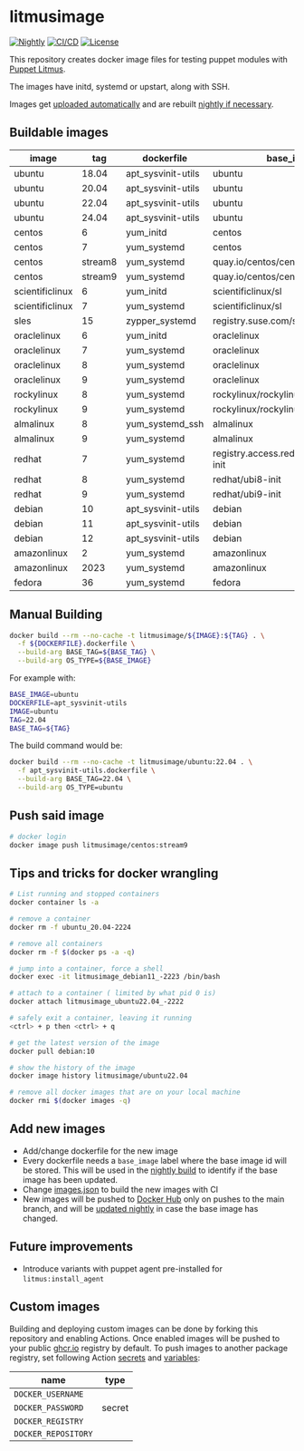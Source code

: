 # litmusimage

[![Nightly][nightly-badge]][nightly-workflow]
[![CI/CD][ci-badge]][ci-workflow]
[![License][license-badge]](LICENSE)

This repository creates docker image files for testing puppet modules with
[Puppet Litmus][1].

The images have initd, systemd or upstart, along with SSH.

Images get [uploaded automatically][2] and are rebuilt [nightly if necessary][3].

## Buildable images

| image           | tag     | dockerfile         | base_image                               | base_tag |
|-----------------|---------|--------------------|------------------------------------------|----------|
| ubuntu          | 18.04   | apt_sysvinit-utils | ubuntu                                   | 18.04    |
| ubuntu          | 20.04   | apt_sysvinit-utils | ubuntu                                   | 20.04    |
| ubuntu          | 22.04   | apt_sysvinit-utils | ubuntu                                   | 22.04    |
| ubuntu          | 24.04   | apt_sysvinit-utils | ubuntu                                   | 24.04    |
| centos          | 6       | yum_initd          | centos                                   | 6        |
| centos          | 7       | yum_systemd        | centos                                   | 7        |
| centos          | stream8 | yum_systemd        | quay.io/centos/centos                    | stream8  |
| centos          | stream9 | yum_systemd        | quay.io/centos/centos                    | stream9  |
| scientificlinux | 6       | yum_initd          | scientificlinux/sl                       | 6        |
| scientificlinux | 7       | yum_systemd        | scientificlinux/sl                       | 7        |
| sles            | 15      | zypper_systemd     | registry.suse.com/suse/sle15             | 15.5     |
| oraclelinux     | 6       | yum_initd          | oraclelinux                              | 6        |
| oraclelinux     | 7       | yum_systemd        | oraclelinux                              | 7        |
| oraclelinux     | 8       | yum_systemd        | oraclelinux                              | 8        |
| oraclelinux     | 9       | yum_systemd        | oraclelinux                              | 9        |
| rockylinux      | 8       | yum_systemd        | rockylinux/rockylinux                    | 8        |
| rockylinux      | 9       | yum_systemd        | rockylinux/rockylinux                    | 9        |
| almalinux       | 8       | yum_systemd_ssh    | almalinux                                | 8        |
| almalinux       | 9       | yum_systemd        | almalinux                                | 9        |
| redhat          | 7       | yum_systemd        | registry.access.redhat.com/ubi7/ubi-init | latest   |
| redhat          | 8       | yum_systemd        | redhat/ubi8-init                         | latest   |
| redhat          | 9       | yum_systemd        | redhat/ubi9-init                         | latest   |
| debian          | 10      | apt_sysvinit-utils | debian                                   | 10       |
| debian          | 11      | apt_sysvinit-utils | debian                                   | bullseye |
| debian          | 12      | apt_sysvinit-utils | debian                                   | 12       |
| amazonlinux     | 2       | yum_systemd        | amazonlinux                              | 2        |
| amazonlinux     | 2023    | yum_systemd        | amazonlinux                              | 2023     |
| fedora          | 36      | yum_systemd        | fedora                                   | 36       |

## Manual Building

```bash
docker build --rm --no-cache -t litmusimage/${IMAGE}:${TAG} . \
  -f ${DOCKERFILE}.dockerfile \
  --build-arg BASE_TAG=${BASE_TAG} \
  --build-arg OS_TYPE=${BASE_IMAGE}
```

For example with:

```bash
BASE_IMAGE=ubuntu
DOCKERFILE=apt_sysvinit-utils
IMAGE=ubuntu
TAG=22.04
BASE_TAG=${TAG}
```

The build command would be:

```bash
docker build --rm --no-cache -t litmusimage/ubuntu:22.04 . \
  -f apt_sysvinit-utils.dockerfile \
  --build-arg BASE_TAG=22.04 \
  --build-arg OS_TYPE=ubuntu
```

## Push said image

```bash
# docker login
docker image push litmusimage/centos:stream9
```

## Tips and tricks for docker wrangling

```bash
# List running and stopped containers
docker container ls -a

# remove a container
docker rm -f ubuntu_20.04-2224

# remove all containers
docker rm -f $(docker ps -a -q)

# jump into a container, force a shell
docker exec -it litmusimage_debian11_-2223 /bin/bash

# attach to a container ( limited by what pid 0 is)
docker attach litmusimage_ubuntu22.04_-2222

# safely exit a container, leaving it running
<ctrl> + p then <ctrl> + q

# get the latest version of the image
docker pull debian:10

# show the history of the image
docker image history litmusimage/ubuntu22.04

# remove all docker images that are on your local machine
docker rmi $(docker images -q)
```

## Add new images

* Add/change dockerfile for the new image
* Every dockerfile needs a `base_image` label where the base image id will be
  stored. This will be used in the [nightly build][3] to identify if the base image
  has been updated.
* Change [images.json][4] to build the new images with CI
* New images will be pushed to [Docker Hub][2] only on pushes to the main branch,
  and will be [updated nightly][3] in case the base image has changed.

## Future improvements

* Introduce variants with puppet agent pre-installed for `litmus:install_agent`

## Custom images

Building and deploying custom images can be done by forking this repository and
enabling Actions. Once enabled images will be pushed to your public [ghcr.io][5]
registry by default. To push images to another package registry, set following
Action [secrets][6] and [variables][7]:

| name                | type   |
| ------------------- | ------ |
| `DOCKER_USERNAME`   |        |
| `DOCKER_PASSWORD`   | secret |
| `DOCKER_REGISTRY`   |        |
| `DOCKER_REPOSITORY` |        |

[1]: https://github.com/puppetlabs/puppetlitmus
[2]: https://hub.docker.com/u/litmusimage
[3]: https://github.com/puppetlabs/litmusimage/blob/main/.github/workflows/nightly.yml
[4]: https://github.com/puppetlabs/litmusimage/tree/main/images.json
[5]: https://ghcr.io
[6]: https://docs.github.com/en/actions/security-guides/using-secrets-in-github-actions
[7]: https://docs.github.com/en/actions/learn-github-actions/variables

[nightly-badge]: https://github.com/puppetlabs/litmusimage/actions/workflows/nightly.yml/badge.svg
[nightly-workflow]: https://github.com/puppetlabs/litmusimage/actions/workflows/nightly.yml
[ci-badge]: https://github.com/puppetlabs/litmusimage/actions/workflows/ci.yml/badge.svg
[ci-workflow]: https://github.com/puppetlabs/litmusimage/actions/workflows/ci.yml
[license-badge]: https://img.shields.io/badge/License-Apache_2.0-blue.svg
